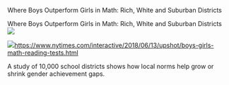 Where Boys Outperform Girls in Math: Rich, White and Suburban Districts

Where Boys Outperform Girls in Math: Rich, White and Suburban Districts
![](../_resources/4ccf7e530c5791f31f5c556233ad4c93.png)

![](../_resources/0c87615228ac684f3ee868718deb902a.png)https://www.nytimes.com/interactive/2018/06/13/upshot/boys-girls-math-reading-tests.html

A study of 10,000 school districts shows how local norms help grow or shrink gender achievement gaps.